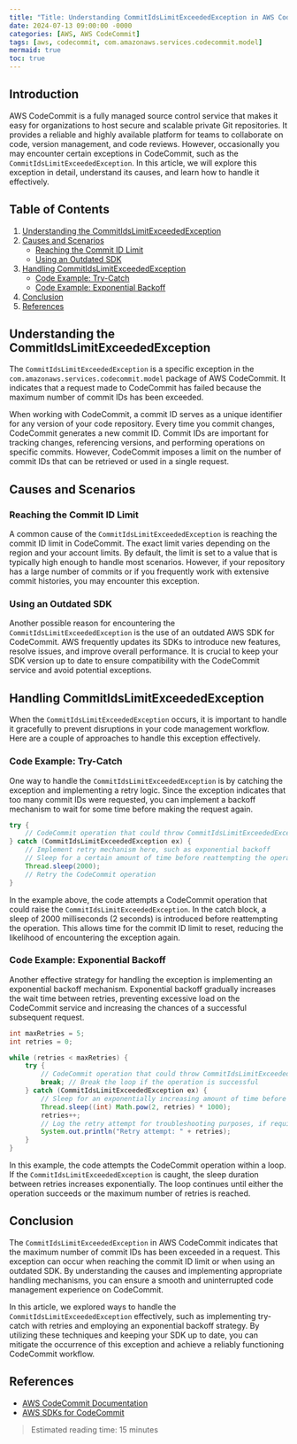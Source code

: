 ```yaml
---
title: "Title: Understanding CommitIdsLimitExceededException in AWS CodeCommit"
date: 2024-07-13 09:00:00 -0000
categories: [AWS, AWS CodeCommit]
tags: [aws, codecommit, com.amazonaws.services.codecommit.model]
mermaid: true
toc: true
---
```



## Introduction

AWS CodeCommit is a fully managed source control service that makes it easy for organizations to host secure and scalable private Git repositories. It provides a reliable and highly available platform for teams to collaborate on code, version management, and code reviews. However, occasionally you may encounter certain exceptions in CodeCommit, such as the `CommitIdsLimitExceededException`. In this article, we will explore this exception in detail, understand its causes, and learn how to handle it effectively.

## Table of Contents

1. [Understanding the CommitIdsLimitExceededException](#understanding-the-commitidslimitexceededexception)
2. [Causes and Scenarios](#causes-and-scenarios)
   - [Reaching the Commit ID Limit](#reaching-the-commit-id-limit)
   - [Using an Outdated SDK](#using-an-outdated-sdk)
3. [Handling CommitIdsLimitExceededException](#handling-commitidslimitexceededexception)
   - [Code Example: Try-Catch](#code-example-try-catch)
   - [Code Example: Exponential Backoff](#code-example-exponential-backoff)
4. [Conclusion](#conclusion)
5. [References](#references)

## Understanding the CommitIdsLimitExceededException

The `CommitIdsLimitExceededException` is a specific exception in the `com.amazonaws.services.codecommit.model` package of AWS CodeCommit. It indicates that a request made to CodeCommit has failed because the maximum number of commit IDs has been exceeded.

When working with CodeCommit, a commit ID serves as a unique identifier for any version of your code repository. Every time you commit changes, CodeCommit generates a new commit ID. Commit IDs are important for tracking changes, referencing versions, and performing operations on specific commits. However, CodeCommit imposes a limit on the number of commit IDs that can be retrieved or used in a single request.

## Causes and Scenarios

### Reaching the Commit ID Limit

A common cause of the `CommitIdsLimitExceededException` is reaching the commit ID limit in CodeCommit. The exact limit varies depending on the region and your account limits. By default, the limit is set to a value that is typically high enough to handle most scenarios. However, if your repository has a large number of commits or if you frequently work with extensive commit histories, you may encounter this exception.

### Using an Outdated SDK

Another possible reason for encountering the `CommitIdsLimitExceededException` is the use of an outdated AWS SDK for CodeCommit. AWS frequently updates its SDKs to introduce new features, resolve issues, and improve overall performance. It is crucial to keep your SDK version up to date to ensure compatibility with the CodeCommit service and avoid potential exceptions.

## Handling CommitIdsLimitExceededException

When the `CommitIdsLimitExceededException` occurs, it is important to handle it gracefully to prevent disruptions in your code management workflow. Here are a couple of approaches to handle this exception effectively.

### Code Example: Try-Catch

One way to handle the `CommitIdsLimitExceededException` is by catching the exception and implementing a retry logic. Since the exception indicates that too many commit IDs were requested, you can implement a backoff mechanism to wait for some time before making the request again.

```java
try {
    // CodeCommit operation that could throw CommitIdsLimitExceededException
} catch (CommitIdsLimitExceededException ex) {
    // Implement retry mechanism here, such as exponential backoff
    // Sleep for a certain amount of time before reattempting the operation
    Thread.sleep(2000);
    // Retry the CodeCommit operation
}
```

In the example above, the code attempts a CodeCommit operation that could raise the `CommitIdsLimitExceededException`. In the catch block, a sleep of 2000 milliseconds (2 seconds) is introduced before reattempting the operation. This allows time for the commit ID limit to reset, reducing the likelihood of encountering the exception again.

### Code Example: Exponential Backoff

Another effective strategy for handling the exception is implementing an exponential backoff mechanism. Exponential backoff gradually increases the wait time between retries, preventing excessive load on the CodeCommit service and increasing the chances of a successful subsequent request.

```java
int maxRetries = 5;
int retries = 0;

while (retries < maxRetries) {
    try {
        // CodeCommit operation that could throw CommitIdsLimitExceededException
        break; // Break the loop if the operation is successful
    } catch (CommitIdsLimitExceededException ex) {
        // Sleep for an exponentially increasing amount of time before retrying
        Thread.sleep((int) Math.pow(2, retries) * 1000);
        retries++;
        // Log the retry attempt for troubleshooting purposes, if required
        System.out.println("Retry attempt: " + retries);
    }
}
```

In this example, the code attempts the CodeCommit operation within a loop. If the `CommitIdsLimitExceededException` is caught, the sleep duration between retries increases exponentially. The loop continues until either the operation succeeds or the maximum number of retries is reached.

## Conclusion

The `CommitIdsLimitExceededException` in AWS CodeCommit indicates that the maximum number of commit IDs has been exceeded in a request. This exception can occur when reaching the commit ID limit or when using an outdated SDK. By understanding the causes and implementing appropriate handling mechanisms, you can ensure a smooth and uninterrupted code management experience on CodeCommit.

In this article, we explored ways to handle the `CommitIdsLimitExceededException` effectively, such as implementing try-catch with retries and employing an exponential backoff strategy. By utilizing these techniques and keeping your SDK up to date, you can mitigate the occurrence of this exception and achieve a reliably functioning CodeCommit workflow.

## References

- [AWS CodeCommit Documentation](https://docs.aws.amazon.com/codecommit/)
- [AWS SDKs for CodeCommit](https://aws.amazon.com/tools/)

> Estimated reading time: 15 minutes